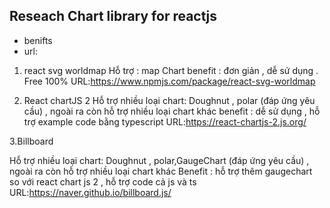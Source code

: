 ## Reseach Chart library for reactjs
- benifts
- url:
1. react svg worldmap
Hỗ trợ : map Chart
benefit : đơn giản , dễ sử dụng . Free 100%
URL:https://www.npmjs.com/package/react-svg-worldmap

2. React chartJS 2
Hỗ trợ nhiều loại chart:  Doughnut , polar (đáp ứng yêu cầu) , ngoài ra còn hỗ trợ nhiều loại chart khác
benefit : dễ sử dụng , hỗ trợ example code bằng typescript
URL:https://react-chartjs-2.js.org/

3.Billboard

Hỗ trợ nhiều loại chart:  Doughnut , polar,GaugeChart (đáp ứng yêu cầu) , ngoài ra còn hỗ trợ nhiều loại chart khác
Benefit : hỗ trợ thêm gaugechart so với react chart js 2  , hỗ trợ code cả js và ts
URL:https://naver.github.io/billboard.js/